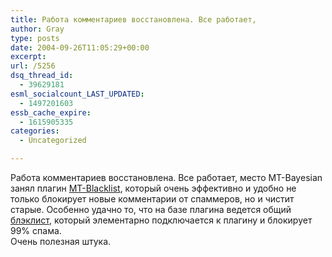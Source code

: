 ```yaml
---
title: Работа комментариев восстановлена. Все работает,
author: Gray
type: posts
date: 2004-09-26T11:05:29+00:00
excerpt:
url: /5256
dsq_thread_id:
  - 39629181
esml_socialcount_LAST_UPDATED:
  - 1497201603
essb_cache_expire:
  - 1615905335
categories:
  - Uncategorized

---
```








Работа комментариев восстановлена. Все работает, место MT-Bayesian занял плагин <a href="http://www.jayallen.org/projects/mt-blacklist/latest/index" target="_blank">MT-Blacklist</a>, который очень эффективно и удобно не только блокирует новые комментарии от спаммеров, но и чистит старые. Особенно удачно то, что на базе плагина ведется общий <a href="http://www.jayallen.org/comment_spam/blacklist.txt" target="_blank">блэклист</a>, который элементарно подключается к плагину и блокирует 99% спама.  
Очень полезная штука.